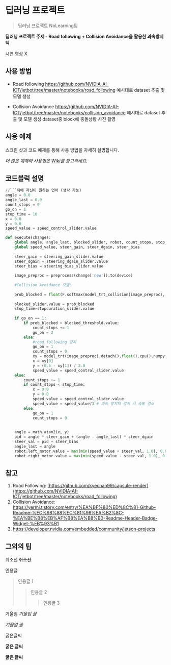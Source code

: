 # 딥러닝 프로젝트
> 딥러닝 프로젝트 NoLearning팀

**딥러닝 프로젝트 주제 - Road following + Collision Avoidance을 활용한 과속방지턱**


시연 영상 X


## 사용 방법

- Road following
https://github.com/NVIDIA-AI-IOT/jetbot/tree/master/notebooks/road_following
예시대로 dataset 추출 및 모델 생성

- Collision Avoidance
https://github.com/NVIDIA-AI-IOT/jetbot/tree/master/notebooks/collision_avoidance
예시대로 dataset 추출 및 모델 생성
dataset중 block에 충돌상황 사진 촬영

## 사용 예제

스크린 샷과 코드 예제를 통해 사용 방법을 자세히 설명합니다.

_더 많은 예제와 사용법은 [Wiki][wiki]를 참고하세요._


## 코드블럭 설명

```python
//```뒤에 자신이 원하는 언어 (생략 가능)
angle = 0.0
angle_last = 0.0
count_stops = 0
go_on = 1
stop_time = 10 
x = 0.0
y = 0.0
speed_value = speed_control_slider.value

def execute(change):
    global angle, angle_last, blocked_slider, robot, count_stops, stop_time, go_on, x, y, blocked_threshold
    global speed_value, steer_gain, steer_dgain, steer_bias
                
    steer_gain = steering_gain_slider.value
    steer_dgain = steering_dgain_slider.value
    steer_bias = steering_bias_slider.value
       
    image_preproc = preprocess(change['new']).to(device)
     
    #Collision Avoidance 모델:
    
    prob_blocked = float(F.softmax(model_trt_collision(image_preproc), dim=1).flatten()[0])
    
    blocked_slider.value = prob_blocked    
    stop_time=stopduration_slider.value
    
    if go_on == 1:    
        if prob_blocked > blocked_threshold.value: 
            count_stops += 1
            go_on = 2
        else:
            #road following 감지
            go_on = 1
            count_stops = 0
            xy = model_trt(image_preproc).detach().float().cpu().numpy().flatten()        
            x = xy[0]            
            y = (0.5 - xy[1]) / 2.0
            speed_value = speed_control_slider.value
    else:
        count_stops += 1
        if count_stops < stop_time:
            x = 0.0 
            y = 0.0
            speed_value = speed_control_slider.value
            speed_value = speed_value/3 # 과속 방지턱 감지 시 속도 감소
        else:
            go_on = 1
            count_stops = 0
            
    
    angle = math.atan2(x, y)        
    pid = angle * steer_gain + (angle - angle_last) * steer_dgain
    steer_val = pid + steer_bias 
    angle_last = angle
    robot.left_motor.value = max(min(speed_value + steer_val, 1.0), 0.0)
    robot.right_motor.value = max(min(speed_value - steer_val, 1.0), 0.0) 
```



## 참고

1. Road Following: [https://github.com/kyechan99/capsule-render](https://github.com/NVIDIA-AI-IOT/jetbot/tree/master/notebooks/road_following)
2. Collision Avoidance: [https://yermi.tistory.com/entry/%EA%BF%80%ED%8C%81-Github-Readme-%EC%98%88%EC%81%98%EA%B2%8C-%EA%BE%B8%EB%AF%B8%EA%B8%B0-Readme-Header-Badge-Widget-%EB%93%B1
](https://github.com/NVIDIA-AI-IOT/jetbot/tree/master/notebooks/collision_avoidance)
3. https://developer.nvidia.com/embedded/community/jetson-projects

## 그외의 팁

취소선
~~취소선~~


인용글
> 인용글 1
> > 인용글 2
> > > 인용글 3

기울임
*기울임 꼴*

_기울임 꼴_


굵은글씨

**굵은 글씨**

__굵은 글씨__

<!-- Markdown link & img dfn's -->
[npm-image]: https://img.shields.io/npm/v/datadog-metrics.svg?style=flat-square
[npm-url]: https://npmjs.org/package/datadog-metrics
[npm-downloads]: https://img.shields.io/npm/dm/datadog-metrics.svg?style=flat-square
[travis-image]: https://img.shields.io/travis/dbader/node-datadog-metrics/master.svg?style=flat-square
[travis-url]: https://travis-ci.org/dbader/node-datadog-metrics
[wiki]: https://github.com/yourname/yourproject/wiki
